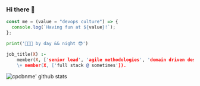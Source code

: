 ### Hi there 👋

```ts
const me = (value = "devops culture") => {
  console.log(`Having fun at ${value}!`);
};
```

```python
print('👨🏻‍💻 by day && night 😎')
```

```prolog
job_title(X) :-
    member(X, ['senior lead', 'agile methodologies', 'domain driven designer', 'software developer']).']),
    \+ member(X, ['full stack @ sometimes']).
```

<!--
![Metrics](https://metrics.lecoq.io/0xflotus?template=terminal&isocalendar=1&languages=1&introduction=1&stars=1&lines=1&achievements=1&isocalendar.duration=half-year&languages.limit=8&languages.colors=github&languages.threshold=0%25&introduction.title=true&stars.limit=4&achievements.threshold=A&achievements.secrets=false&achievements.limit=2&config.timezone=Europe%2FBerlin)
-->

![cpcbnme' github stats](https://github-readme-stats.vercel.app/api?username=cpcbnme&show_icons=true&title_color=fff&icon_color=79ff97&text_color=9f9f9f&bg_color=151515&count_private=true&include_all_commits=true&layout=compact)

